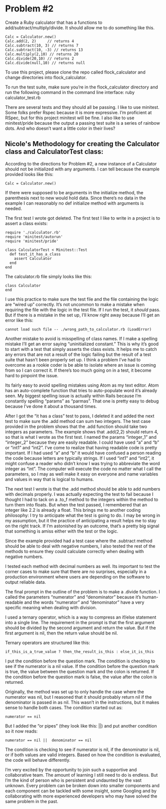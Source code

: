 # Problem #2

Create a Ruby calculator that has a functions to add/subtract/multiply/divide. It should allow me to do something like this.
```
Calc = Calculator.new()
Calc.add(2, 2)     // returns 4
Calc.subtract(10, 3) // returns 7
Calc.subtract(10, -3) // returns 13
Calc.multiply(2,10) // returns 20
Calc.divide(20,10) // returns 2
Calc.divide(null,10) // returns null
```
To use this project, please clone the repo called flock_calculator and change directories into flock_calculator.

To run the test suite, make sure you’re in the flock_calculator directory and run the following command in the command line interface:
ruby calculator_test.rb

There are several tests and they should all be passing. I like to use minitest. Some folks prefer Rspec because it is more expressive. I’m proficient at RSpec, but for this project minitest will be fine. I also like to use minitest/pride because the output a passing test suite is a series of rainbow dots. And who doesn’t want a little color in their lives?

## Nicole's Methodology for creating the Calculator class and CalculatorTest class:

According to the directions for Problem #2, a new instance of a Calculator should not be initialized with any arguments. I can tell because the example provided looks like this:
```
Calc = Calculator.new()
```
If there were supposed to be arguments in the initialize method, the parenthesis next to new would hold data. Since there’s no data in the example I can reasonably no def initialize method with arguments is needed.

The first test I wrote got deleted. The first test I like to write in a project is to assert a class exists:
```
require './calculator.rb'
require 'minitest/autorun'
require 'minitest/pride'

class CalculatorTest < Minitest::Test
  def test_it_has_a_class
    assert Calculator
  end
end

```
The calculator.rb file simply looks like this:
```
class Calculator
end
```

I use this practice to make sure the test file and the file containing the logic are “wired up” correctly. It’s not uncommon to make a mistake when requiring the file with the logic in the test file. If I run the test, it *should* pass. But if there is a mistake in the set up, I’ll know right away because I’ll get an error like this:
```
cannot load such file -- ./wrong_path_to_calculator.rb (LoadError)
```
Another mistake to avoid is misspelling of class names. If I make a spelling mistake I’ll get an error saying “uninitialized constant.” This is why it’s good to start with a test that simply asserts the class exists. It helps me to catch any errors that are not a result of the logic failing but the result of a test suite that hasn’t been properly set up. I think a problem I’ve had to overcome as  a rookie coder is be able to isolate where an issue is coming from so I can correct it. If there’s too much going on in a test, it become hard to pinpoint the issue.

Its fairly easy to avoid spelling mistakes using Atom as my text editor. Atom has an auto-complete function that tries to auto-populate word it’s already seen. My biggest spelling issue is actually within Rails because I’m constantly spelling “params” as “parmas”. That one is pretty easy to debug because I’ve done it about a thousand times.

After I got the “it has a class” test to pass, I deleted it and added the next test to make sure the .add method can sum two integers. The test case provided in the problem shows that the .add function should take two integers as parameters. The example shows that .add(2,2) should return 4, so that is what I wrote as the first test. I named the params “integer_1” and “integer_2” because they are easily readable. I could have used “a” and “b” or “int1” and “int2”. I’ve come to realize that having readable code is pretty important. If I had used “a” and “b” it would have confused a person reading the code because letters are typically strings. If I used “int1” and “int2”, it might confuse a reader who didn’t know I was trying to abbreviate the word integer as “int”. The computer will execute the code no matter what I call the parameters, so I may as well make it easy on everyone and name variables and values in way that is logical to humans.

The next test I wrote is that the .add method should be able to add numbers with decimals properly. I was actually expecting the test to fail because I thought I had to tack on a .to_f method to the integers within the method to turn them into floats. But when the test passed, I remembered that an integer like 2.2 is already a float. This brings me to another coding philosophy: I try to anticipate what the test is going to do. I may be wrong in my assumption, but it the practice of anticipating a result helps me to stay on the right track. If I’m astonished by an outcome, that’s a pretty big signal that something is amiss either with the test or the logic.

Since the example provided had a test case where the .subtract method should be able to deal with negative numbers, I also tested the rest of the methods to ensure they could calculate correctly when dealing with negative numbers.

I tested each method with decimal numbers as well. Its important to test the corner cases to make sure that there are no surprises, especially in a production environment where users are depending on the software to output reliable data.

The final prompt in the outline of the problem is to make a .divide function. I called the parameters “numerator” and “denominator” because it’s human-readable and the words “numerator” and “denominator” have a very specific meaning when dealing with division.

I used a ternary operator, which is a way to compress an if/else statement into a single line. The requirement in the prompt is that the first argument should be divided by the second argument and return the value. But if the first argument is nil, then the return value should be nil.

Ternary operators are structured like this:
```
if_this_is_a_true_value ? then_the_result_is_this : else_it_is_this
```
I put the condition before the question mark. The condition is checking to see if the numerator is a nil value. If the condition before the question mark is true, the value between the question mark and the colon is returned. If the condition before the question mark is false, the value after the colon is returned.

Originally, the method was set up to only handle the case where the numerator was nil, but I reasoned that it should probably return nil if the denominator is passed in as nil. This wasn’t in the instructions, but it makes sense to handle both cases. The condition started out as:
```
numerator == nil
```
But I added the “or pipes” (they look like this: ||) and put another condition so it now reads:
```
numerator == nil ||  denominator == nil
```
The condition is checking to see if numerator is nil, if the denominator is nil, or if both values are valid integers. Based on how the condition is evaluated, the code will behave differently.

I’m very excited by the opportunity to join such a supportive and collaborative team. The amount of learning I still need to do is endless. But I’m the kind of person who is persistent and undaunted by the vast unknown. Every problem can be broken down into smaller components and each component can be tackled with some insight, some Googling and by collaborating with more experienced developers who may have solved the same problem in the past.
